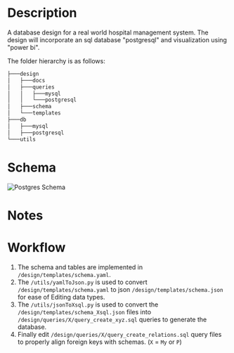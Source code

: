# Description
A database design for a real world hospital management system. The design will incorporate an sql database "postgresql" and visualization using "power bi".<br>

The folder hierarchy is as follows:<br>
```bash
├───design
│   ├───docs
│   ├───queries
│   │   ├───mysql
│   │   └───postgresql
│   ├───schema
│   └───templates
├───db
│   ├───mysql
│   ├───postgresql
└───utils
```

# Schema

![Postgres Schema](design/schema/Postgres%20ERD.png)

# Notes

# Workflow
 1. The schema and tables are implemented in `/design/templates/schema.yaml`.
 2. The `/utils/yamlToJson.py` is used to convert `/design/templates/schema.yaml` to json `/design/templates/schema.json` for ease of Editing data types.
 3. The `/utils/jsonToXsql.py` is used to convert the `/design/templates/schema_Xsql.json` files into `/design/queries/X/query_create_xyz.sql` queries to generate the database.
 4. Finally edit `/design/queries/X/query_create_relations.sql` query files to properly align foreign keys with schemas.
    (`X` = `My` or `P`)